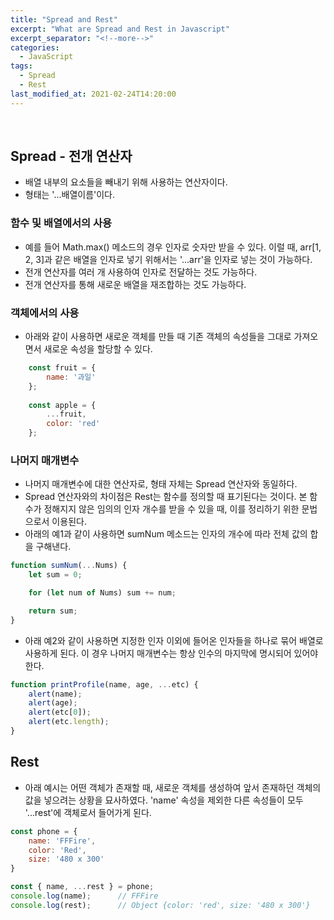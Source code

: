 ```yaml
---
title: "Spread and Rest"
excerpt: "What are Spread and Rest in Javascript"
excerpt_separator: "<!--more-->"
categories:
  - JavaScript
tags:
  - Spread
  - Rest
last_modified_at: 2021-02-24T14:20:00
---
```

<!--more-->

<br>

## Spread - 전개 연산자

  * 배열 내부의 요소들을 빼내기 위해 사용하는 연산자이다.
  * 형태는 '...배열이름'이다.
  
### 함수 및 배열에서의 사용  
  
  * 예를 들어 Math.max() 메소드의 경우 인자로 숫자만 받을 수 있다. 이럴 때, arr[1, 2, 3]과 같은 배열을 인자로 넣기 위해서는 '...arr'을 인자로 넣는 것이 가능하다.
  * 전개 연산자를 여러 개 사용하여 인자로 전달하는 것도 가능하다.
  * 전개 연산자를 통해 새로운 배열을 재조합하는 것도 가능하다.
  
### 객체에서의 사용

  * 아래와 같이 사용하면 새로운 객체를 만들 때 기존 객체의 속성들을 그대로 가져오면서 새로운 속성을 할당할 수 있다.
  
```javascript
    const fruit = {
        name: '과일'
    };
    
    const apple = {
        ...fruit,
        color: 'red'
    };
```
  
### 나머지 매개변수

  * 나머지 매개변수에 대한 연산자로, 형태 자체는 Spread 연산자와 동일하다.
  * Spread 연산자와의 차이점은 Rest는 함수를 정의할 때 표기된다는 것이다. 본 함수가 정해지지 않은 임의의 인자 개수를 받을 수 있을 때, 이를 정리하기 위한 문법으로서 이용된다.
  * 아래의 예1과 같이 사용하면 sumNum 메소드는 인자의 개수에 따라 전체 값의 합을 구해낸다.
  
```javascript
function sumNum(...Nums) {
    let sum = 0;

    for (let num of Nums) sum += num;

    return sum;
}
``` 

  * 아래 예2와 같이 사용하면 지정한 인자 이외에 들어온 인자들을 하나로 묶어 배열로 사용하게 된다. 이 경우 나머지 매개변수는 항상 인수의 마지막에 명시되어 있어야 한다.
  
```javascript
function printProfile(name, age, ...etc) {
    alert(name);
    alert(age);
    alert(etc[0]);
    alert(etc.length);
}
```

## Rest

  * 아래 예시는 어떤 객체가 존재할 때, 새로운 객체를 생성하여 앞서 존재하던 객체의 값을 넣으려는 상황을 묘사하였다. 'name' 속성을 제외한 다른 속성들이 모두 '...rest'에 객체로서 들어가게 된다.
  
```javascript
const phone = {
    name: 'FFFire',
    color: 'Red',
    size: '480 x 300'
}

const { name, ...rest } = phone;
console.log(name);      // FFFire
console.log(rest);      // Object {color: 'red', size: '480 x 300'}
``` 